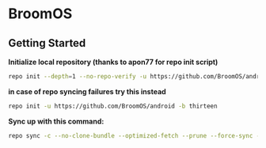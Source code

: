 BroomOS
===========

Getting Started
---------------
**Initialize local repository (thanks to apon77 for repo init script)**

```bash
repo init --depth=1 --no-repo-verify -u https://github.com/BroomOS/android -b thirteen -g default,-mips,-darwin,-notdefault
```
**in case of repo syncing failures try this instead**

```bash
repo init -u https://github.com/BroomOS/android -b thirteen
```

**Sync up with this command:**
```bash
repo sync -c --no-clone-bundle --optimized-fetch --prune --force-sync -j$(nproc --all)
